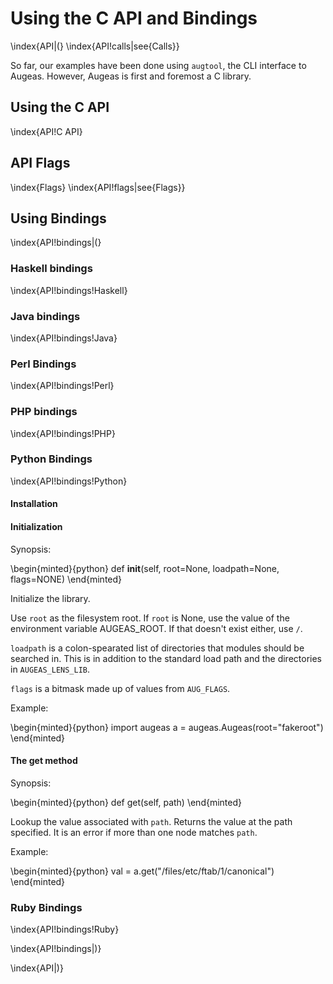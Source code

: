 # Using the C API and Bindings 

\index{API|(}
\index{API!calls|see{Calls}}

So far, our examples have been done using `augtool`, the CLI interface to Augeas. However, Augeas is first and foremost a C library.


## Using the C API 

\index{API!C API}


## API Flags

\index{Flags}
\index{API!flags|see{Flags}}


## Using Bindings 

\index{API!bindings|(}


### Haskell bindings

\index{API!bindings!Haskell}


### Java bindings

\index{API!bindings!Java}


### Perl Bindings 

\index{API!bindings!Perl}


### PHP bindings

\index{API!bindings!PHP}


### Python Bindings 

\index{API!bindings!Python}

#### Installation




#### Initialization

Synopsis:

\begin{minted}{python}
	def __init__(self, root=None, loadpath=None, flags=NONE)
\end{minted}

Initialize the library.

Use `root` as the filesystem root. If `root` is None, use the value of
the environment variable AUGEAS_ROOT. If that doesn't exist either,
use `/`.

`loadpath` is a colon-spearated list of directories that modules
should be searched in. This is in addition to the standard load path
and the directories in `AUGEAS_LENS_LIB`.

`flags` is a bitmask made up of values from `AUG_FLAGS`.

Example:

\begin{minted}{python}
	import augeas
	a = augeas.Augeas(root="fakeroot")
\end{minted}


#### The get method

Synopsis:

\begin{minted}{python}
	def get(self, path)
\end{minted}

Lookup the value associated with `path`.
Returns the value at the path specified.
It is an error if more than one node matches `path`.


Example:

\begin{minted}{python}
	val = a.get("/files/etc/ftab/1/canonical")
\end{minted}


### Ruby Bindings 

\index{API!bindings!Ruby}


\index{API!bindings|)}



\index{API|)}

